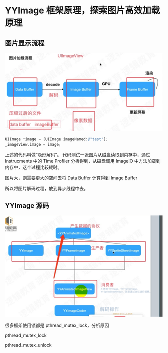 # YYImage 框架原理，探索图片高效加载原理

## 图片显示流程

![image-20200813130942777](./../assets/2020-08-13-ImageRenderProcess.png)

```objective-c
UIImage *image = [UIImage imageNamed:@"test"];
_imageView.image = image;
```

上述的代码叫做“隐形解码”。 代码测试一张图片从磁盘读取到内存中，通过 Instrucments 中的 Time Profiler 分析得到，从磁盘调用 ImageIO 中方法加载到内存中，这个过程比较耗时。

图片大，则需要更大的空间去将 Data Buffer 计算得到 Image Buffer

所以将图片解码过程，放到异步线程中去。



## YYImage 源码

![image-20200813131944130](./../assets/2020-08-13-YYImageClassLevel.png)


很多框架使用锁都是 pthread_mutex_lock，分析原因

pthread_mutex_lock

pthread_mutex_unlock